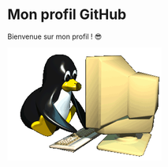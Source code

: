 # Mon profil GitHub

Bienvenue sur mon profil ! 😎

![Tux code](https://raw.githubusercontent.com/Mhalat1/Mhalat1/main/tux.gif)
